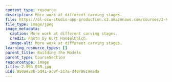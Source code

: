 ```yaml
---
content_type: resource
description: More work at different carving stages.
file: https://ol-ocw-studio-app-production.s3.amazonaws.com/courses/2-993-special-topics-in-mechanical-engineering-the-art-and-science-of-boat-design-january-iap-2007/050aea8b5d41ac9f517ad4978619eada_2993039.jpg
file_type: image/jpeg
image_metadata:
  caption: More work at different carving stages.
  credit: Photo by Kurt Hasselbalch.
  image-alt: More work at different carving stages.
learning_resource_types: []
parent_title: Building the Models
parent_type: CourseSection
resourcetype: Image
title: 2.993 039.jpg
uid: 050aea8b-5d41-ac9f-517a-d4978619eada
---
```

